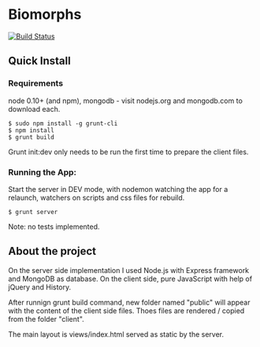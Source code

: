Biomorphs
=========

[![Build Status](https://travis-ci.org/Natinux/Biomorphs.svg?branch=master)](https://travis-ci.org/Natinux/Biomorphs)

## Quick Install


### Requirements

node 0.10+ (and npm), mongodb - visit nodejs.org and mongodb.com to download
each.

    $ sudo npm install -g grunt-cli
    $ npm install
    $ grunt build

Grunt init:dev only needs to be run the first time to prepare the client
files.

### Running the App:

Start the server in DEV mode, with nodemon watching the app for a relaunch,
watchers on scripts and css files for rebuild.

    $ grunt server
    
    
Note: no tests implemented.


## About the project

On the server side implementation I used Node.js with Express framework and MongoDB as database.
On the client side, pure JavaScript with help of jQuery and History.

After runnign grunt build command, new folder named "public" will appear with the content of the client side files.
Thoes files are rendered / copied from the folder "client".

The main layout is views/index.html served as static by the server.

